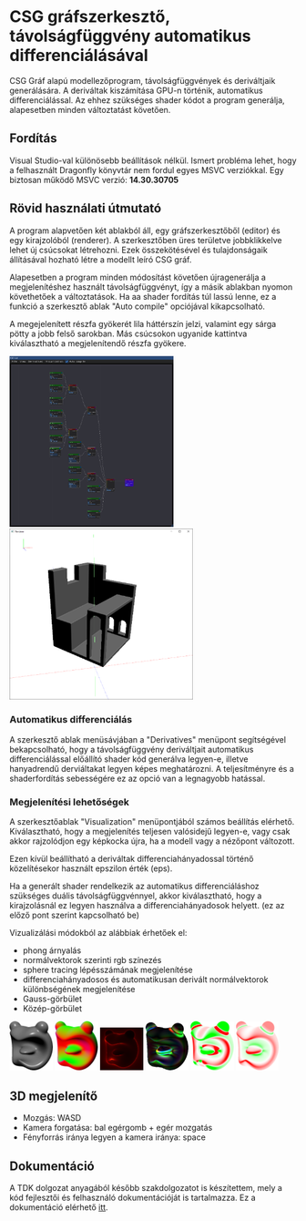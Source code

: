 # CSG gráfszerkesztő, távolságfüggvény automatikus differenciálásával
CSG Gráf alapú modellezőprogram, távolságfüggvények és deriváltjaik generálására. 
A deriváltak kiszámítása GPU-n történik, automatikus differenciálással. Az ehhez szükséges shader kódot a program generálja, alapesetben minden változtatást követően.

## Fordítás
Visual Studio-val különösebb beállítások nélkül. Ismert probléma lehet, hogy a felhasznált Dragonfly könyvtár nem fordul egyes MSVC verziókkal. Egy biztosan működő MSVC verzió: **14.30.30705**

## Rövid használati útmutató
A program alapvetően két ablakból áll, egy gráfszerkesztőből (editor) és egy kirajzolóból (renderer).
A szerkesztőben üres területve jobbklikkelve lehet új csúcsokat létrehozni. Ezek összekötésével és tulajdonságaik állításával hozható létre a modellt leíró CSG gráf.

Alapesetben a program minden módosítást követően újragenerálja a megjelenítéshez használt távolságfüggvényt, így a másik ablakban nyomon követhetőek a változtatások. Ha aa shader fordítás túl lassú lenne, ez a funkció a szerkesztő ablak "Auto compile" opciójával kikapcsolható.

A megejelenített részfa gyökerét lila háttérszín jelzi, valamint egy sárga pötty a jobb felső sarokban. Más csúcsokon ugyanide kattintva kiválasztható a megjelenítendő részfa gyökere.

<p float="left">
  <img src="images/editor.png" height="300px" />
  <img src="images/renderer.png" height="300px" /> 
</p>

### Automatikus differenciálás

A szerkesztő ablak menüsávjában a "Derivatives" menüpont segítségével bekapcsolható, hogy a távolságfüggvény deriváltjait automatikus differenciálással előállító shader kód generálva legyen-e, illetve hanyadrendű derviáltakat legyen képes meghatározni. A teljesítményre és a shaderfordítás sebességére ez az opció van a legnagyobb hatással.

### Megjelenítési lehetőségek

A szerkesztőablak "Visualization" menüpontjából számos beállítás elérhető. 
Kiválasztható, hogy a megjelenítés teljesen valósidejű legyen-e, vagy csak akkor rajzolódjon egy képkocka újra, ha a modell vagy a nézőpont változott.

Ezen kívül beállítható a deriváltak differenciahányadossal történő közelítésekor használt epszilon érték (eps). 

Ha a generált shader rendelkezik az automatikus differenciáláshoz szükséges duális távolságfüggvénnyel, akkor kiválasztható, hogy a kirajzolásnál ez legyen használva a differenciahányadosok helyett. (ez az előző pont szerint kapcsolható be)

Vizualizálási módokból az alábbiak érhetőek el:
- phong árnyalás
- normálvektorok szerinti rgb színezés
- sphere tracing lépésszámának megjelenítése
- differenciahányadosos és automatikusan derivált normálvektorok különbségének megjelenítése
- Gauss-görbület
- Közép-görbület

<p float="left">
  <img src="images/head.png" width="15%" />
  <img src="images/head_norm.png" width="15%" />
  <img src="images/head_steps500.png" width="15%" />
  <img src="images/head_norm_err.png" width="15%" />
  <img src="images/head_gaussian.png" width="15%" />
  <img src="images/head_mean.png" width="15%" />
</p>

## 3D megjelenítő
- Mozgás: WASD
- Kamera forgatása: bal egérgomb + egér mozgatás
- Fényforrás iránya legyen a kamera iránya: space

## Dokumentáció
A TDK dolgozat anyagából később szakdolgozatot is készítettem, mely a kód fejlesztői és felhasználó dokumentációját is tartalmazza. Ez a dokumentáció elérhető [itt](docs.pdf).